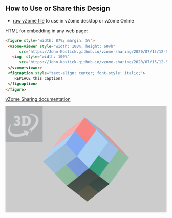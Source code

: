 
## How to Use or Share this Design

 - [raw vZome file](<https://raw.githubusercontent.com/John-Kostick/vzome-sharing/main/2020/07/13/12-50-42-Double-RD/Double-RD.vZome>) to use in vZome desktop or vZome Online
 
 HTML for embedding in any web page:
 ```html
<figure style="width: 87%; margin: 5%">
  <vzome-viewer style="width: 100%; height: 60vh"
       src="https://John-Kostick.github.io/vzome-sharing/2020/07/13/12-50-42-Double-RD/Double-RD.vZome" >
    <img  style="width: 100%"
       src="https://John-Kostick.github.io/vzome-sharing/2020/07/13/12-50-42-Double-RD/Double-RD.png" >
  </vzome-viewer>
  <figcaption style="text-align: center; font-style: italic;">
     REPLACE this caption!
  </figcaption>
</figure>
 ```

[vZome Sharing documentation](https://vzome.github.io/vzome/sharing.html#how-it-works)

![Image](<Double-RD.png>)

